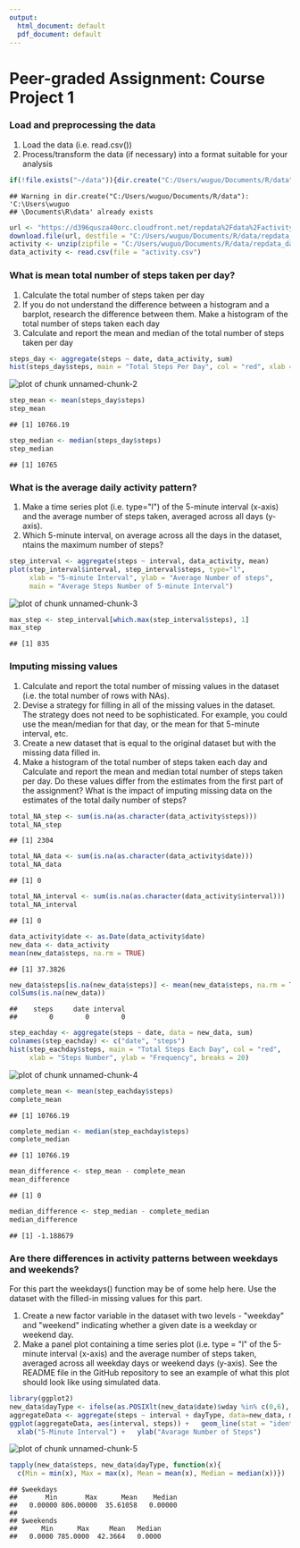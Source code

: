 ```yaml
---
output:
  html_document: default
  pdf_document: default
---
```


Peer-graded Assignment: Course Project 1
==========================================

### Load and preprocessing the data

 1. Load the data (i.e. read.csv())
 2. Process/transform the data (if necessary) into a format suitable for your analysis


```r
if(!file.exists("~/data")){dir.create("C:/Users/wuguo/Documents/R/data")}
```

```
## Warning in dir.create("C:/Users/wuguo/Documents/R/data"): 'C:\Users\wuguo
## \Documents\R\data' already exists
```

```r
url <- "https://d396qusza40orc.cloudfront.net/repdata%2Fdata%2Factivity.zip"
download.file(url, destfile = "C:/Users/wuguo/Documents/R/data/repdata_data_activity.zip", mode="wb")
activity <- unzip(zipfile = "C:/Users/wuguo/Documents/R/data/repdata_data_activity.zip")
data_activity <- read.csv(file = "activity.csv")
```
### What is mean total number of steps taken per day?

  1. Calculate the total number of steps taken per day
  2. If you do not understand the difference between a histogram and a barplot, research the difference between them. Make a histogram of the total number of steps taken each day
  3. Calculate and report the mean and median of the total number of steps taken per day


```r
steps_day <- aggregate(steps ~ date, data_activity, sum)
hist(steps_day$steps, main = "Total Steps Per Day", col = "red", xlab = "Number of Steps", ylab = "Frequency")
```

![plot of chunk unnamed-chunk-2](figure/unnamed-chunk-2-1.png)

```r
step_mean <- mean(steps_day$steps)
step_mean
```

```
## [1] 10766.19
```

```r
step_median <- median(steps_day$steps)
step_median
```

```
## [1] 10765
```

### What is the average daily activity pattern?
1. Make a time series plot (i.e. type="l") of the 5-minute interval (x-axis) and the average number of steps taken, averaged across all days (y-axis).
2. Which 5-minute interval, on average across all the days in the dataset, ntains the maximum number of steps?


```r
step_interval <- aggregate(steps ~ interval, data_activity, mean)
plot(step_interval$interval, step_interval$steps, type="l", 
     xlab = "5-minute Interval", ylab = "Average Number of steps", 
     main = "Average Steps Number of 5-minute Interval")
```

![plot of chunk unnamed-chunk-3](figure/unnamed-chunk-3-1.png)

```r
max_step <- step_interval[which.max(step_interval$steps), 1]
max_step
```

```
## [1] 835
```

### Imputing missing values
1. Calculate and report the total number of missing values in the dataset (i.e. the total number of rows with NAs).
2. Devise a strategy for filling in all of the missing values in the dataset. The strategy does not need to be sophisticated. For example, you could use the mean/median for that day, or the mean for that 5-minute interval, etc.
3. Create a new dataset that is equal to the original dataset but with the missing data filled in.
4. Make a histogram of the total number of steps taken each day and Calculate and report the mean and median total number of steps taken per day. Do these values differ from the estimates from the first part of the assignment? What is the impact of imputing missing data on the estimates of the total daily number of steps?


```r
total_NA_step <- sum(is.na(as.character(data_activity$steps)))
total_NA_step
```

```
## [1] 2304
```

```r
total_NA_data <- sum(is.na(as.character(data_activity$date)))
total_NA_data
```

```
## [1] 0
```

```r
total_NA_interval <- sum(is.na(as.character(data_activity$interval)))
total_NA_interval
```

```
## [1] 0
```

```r
data_activity$date <- as.Date(data_activity$date)
new_data <- data_activity
mean(new_data$steps, na.rm = TRUE)
```

```
## [1] 37.3826
```

```r
new_data$steps[is.na(new_data$steps)] <- mean(new_data$steps, na.rm = TRUE)
colSums(is.na(new_data))
```

```
##    steps     date interval 
##        0        0        0
```

```r
step_eachday <- aggregate(steps ~ date, data = new_data, sum)
colnames(step_eachday) <- c("date", "steps")
hist(step_eachday$steps, main = "Total Steps Each Day", col = "red", 
     xlab = "Steps Number", ylab = "Frequency", breaks = 20)
```

![plot of chunk unnamed-chunk-4](figure/unnamed-chunk-4-1.png)

```r
complete_mean <- mean(step_eachday$steps)
complete_mean
```

```
## [1] 10766.19
```

```r
complete_median <- median(step_eachday$steps)
complete_median
```

```
## [1] 10766.19
```

```r
mean_difference <- step_mean - complete_mean
mean_difference
```

```
## [1] 0
```

```r
median_difference <- step_median - complete_median
median_difference
```

```
## [1] -1.188679
```

### Are there differences in activity patterns between weekdays and weekends? 
For this part the weekdays() function may be of some help here. Use the dataset with the filled-in missing values for this part.
1. Create a new factor variable in the dataset with two levels - "weekday" and "weekend" indicating whether a given date is a weekday or weekend day.
2. Make a panel plot containing a time series plot (i.e. type = "l" of the 5-minute interval (x-axis) and the average number of steps taken, averaged across all weekday days or weekend days (y-axis). See the README file in the GitHub repository to see an example of what this plot should look like using simulated data.


```r
library(ggplot2)
new_data$dayType <- ifelse(as.POSIXlt(new_data$date)$wday %in% c(0,6), "weekends","weekdays")
aggregateData <- aggregate(steps ~ interval + dayType, data=new_data, mean)
ggplot(aggregateData, aes(interval, steps)) +   geom_line(stat = "identity", aes(color = dayType)) +   facet_grid(dayType ~ .) +
  xlab("5-Minute Interval") +   ylab("Avarage Number of Steps") 
```

![plot of chunk unnamed-chunk-5](figure/unnamed-chunk-5-1.png)

```r
tapply(new_data$steps, new_data$dayType, function(x){
  c(Min = min(x), Max = max(x), Mean = mean(x), Median = median(x))})
```

```
## $weekdays
##       Min       Max      Mean    Median 
##   0.00000 806.00000  35.61058   0.00000 
## 
## $weekends
##      Min      Max     Mean   Median 
##   0.0000 785.0000  42.3664   0.0000
```



